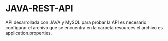# JAVA-REST-API
API desarrollada con JAVA y MySQL para probar la API es necesario configurar el archivo que se encuentra en la carpeta resources el archivo es application.properties.
